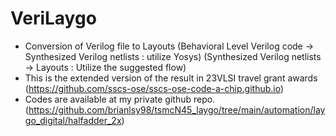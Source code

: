 # VeriLaygo

- Conversion of Verilog file to Layouts
(Behavioral Level Verilog code -> Synthesized Verilog netlists : utilize Yosys)
(Synthesized Verilog netlists -> Layouts : Utilize the suggested flow)
- This is the extended version of the result in 23VLSI travel grant awards
(https://github.com/sscs-ose/sscs-ose-code-a-chip.github.io)
- Codes are available at my private github repo.
(https://github.com/brianlsy98/tsmcN45_laygo/tree/main/automation/laygo_digital/halfadder_2x)